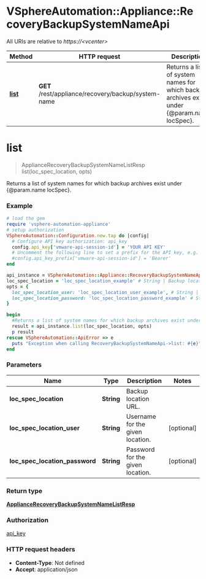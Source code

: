 # VSphereAutomation::Appliance::RecoveryBackupSystemNameApi

All URIs are relative to *https://&lt;vcenter&gt;*

Method | HTTP request | Description
------------- | ------------- | -------------
[**list**](RecoveryBackupSystemNameApi.md#list) | **GET** /rest/appliance/recovery/backup/system-name | Returns a list of system names for which backup archives exist under {@param.name locSpec}.


# **list**
> ApplianceRecoveryBackupSystemNameListResp list(loc_spec_location, opts)

Returns a list of system names for which backup archives exist under {@param.name locSpec}.

### Example
```ruby
# load the gem
require 'vsphere-automation-appliance'
# setup authorization
VSphereAutomation::Configuration.new.tap do |config|
  # Configure API key authorization: api_key
  config.api_key['vmware-api-session-id'] = 'YOUR API KEY'
  # Uncomment the following line to set a prefix for the API key, e.g. 'Bearer' (defaults to nil)
  #config.api_key_prefix['vmware-api-session-id'] = 'Bearer'
end

api_instance = VSphereAutomation::Appliance::RecoveryBackupSystemNameApi.new
loc_spec_location = 'loc_spec_location_example' # String | Backup location URL.
opts = {
  loc_spec_location_user: 'loc_spec_location_user_example', # String | Username for the given location.
  loc_spec_location_password: 'loc_spec_location_password_example' # String | Password for the given location.
}

begin
  #Returns a list of system names for which backup archives exist under {@param.name locSpec}.
  result = api_instance.list(loc_spec_location, opts)
  p result
rescue VSphereAutomation::ApiError => e
  puts "Exception when calling RecoveryBackupSystemNameApi->list: #{e}"
end
```

### Parameters

Name | Type | Description  | Notes
------------- | ------------- | ------------- | -------------
 **loc_spec_location** | **String**| Backup location URL. | 
 **loc_spec_location_user** | **String**| Username for the given location. | [optional] 
 **loc_spec_location_password** | **String**| Password for the given location. | [optional] 

### Return type

[**ApplianceRecoveryBackupSystemNameListResp**](ApplianceRecoveryBackupSystemNameListResp.md)

### Authorization

[api_key](../README.md#api_key)

### HTTP request headers

 - **Content-Type**: Not defined
 - **Accept**: application/json



